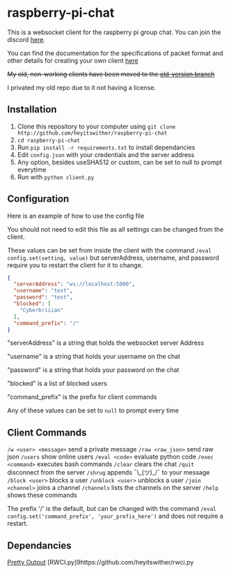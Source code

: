 
# raspberry-pi-chat

This is a websocket client for the raspberry pi group chat. You can join the discord [here](http://discord.io/raspberrypi).

You can find the documentation for the specifications of packet format and other details for creating your own client [here](https://drzach-demo.readthedocs.io/en/latest/netscape-chat/information/)

~~My old, non-working clients have been moved to the [old-version branch](https://github.com/heyitswither/raspberry-pi-chat/tree/old-version)~~

I privated my old repo due to it not having a license.

## Installation

1. Clone this repository to your computer using `git clone http://github.com/heyitswither/raspberry-pi-chat`
2. `cd raspberry-pi-chat`
2. Run `pip install -r requirements.txt` to install dependancies
3. Edit `config.json` with your credentials and the server address
4. Any option, besides useSHA512 or custom, can be set to null to prompt everytime
5. Run with `python client.py`

## Configuration

Here is an example of how to use the config file

You should not need to edit this file as all settings can be changed from the client.

These values can be set from inside the client with the command `/eval config.set(setting, value)` but serverAddress, username, and password require you to restart the client for it to change.

```json
{
  "serverAddress": "ws://localhost:5000",
  "username": "test",
  "password": "test",
  "blocked": [
    "Cyberbriiian"
  ],
  "command_prefix": "/"
}
```

"serverAddress" is a string that holds the websocket server Address

"username" is a string that holds your username on the chat

"password" is a string that holds your password on the chat

"blocked" is a list of blocked users

"command_prefix" is the prefix for client commands

Any of these values can be set to `null` to prompt every time

## Client Commands

`/w <user> <message>`
    send a private message
`/raw <raw_json>`
    send raw json
`/users`
    show online users
`/eval <code>`
    evaluate python code
`/exec <command>`
    executes bash commands
`/clear`
    clears the chat
`/quit`
    disconnect from the server
`/shrug`
    appends ¯\\\_(ツ)\_/¯ to your message
`/block <user>`
    blocks a user
`/unblock <user>`
    unblocks a user
`/join <channel>`
    joins a channel
`/channels`
    lists the channels on the server
`/help`
    shows these commands

The prefix '/' is the default, but can be changed with the command `/eval config.set('command_prefix', 'your_prefix_here')` and does not require a restart.

## Dependancies

[Pretty Output](https://github.com/Aareon/prettyoutput)
[RWCI.py]9https://github.com/heyitswither/rwci.py
